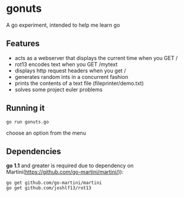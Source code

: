 gonuts
======
A go experiment, intended to help me learn go


Features
--------
 - acts as a webserver that displays the current time when you GET /
 - rot13 encodes text when you GET /mytext
 - displays http request headers when you get /
 - generates random ints in a concurrent fashion
 - prints the contents of a text file (fileprinter/demo.txt)
 - solves some project euler problems

Running it
----------
~~~
go run gonuts.go
~~~

choose an option from the menu

Dependencies
------------
**go 1.1** and greater is required due to dependency on Martini(https://github.com/go-martini/martini/)):
~~~
go get github.com/go-martini/martini
go get github.com/joshlf13/rot13
~~~
